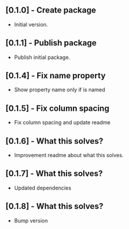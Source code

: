 ## [0.1.0] - Create package

- Initial version.

## [0.1.1] - Publish package

- Publish initial package.

## [0.1.4] - Fix name property

- Show property name only if is named

## [0.1.5] - Fix column spacing

- Fix column spacing and update readme

## [0.1.6] - What this solves?

- Improvement readme about what this solves.

## [0.1.7] - What this solves?

- Updated dependencies

## [0.1.8] - What this solves?

- Bump version
